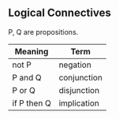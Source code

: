 ## Logical Connectives ## 

P, Q are propositions. 

|Meaning  | Term  |
|----|---|
|not P | negation|
|P and Q| conjunction|
|P or Q | disjunction|
|if P then Q | implication| 
